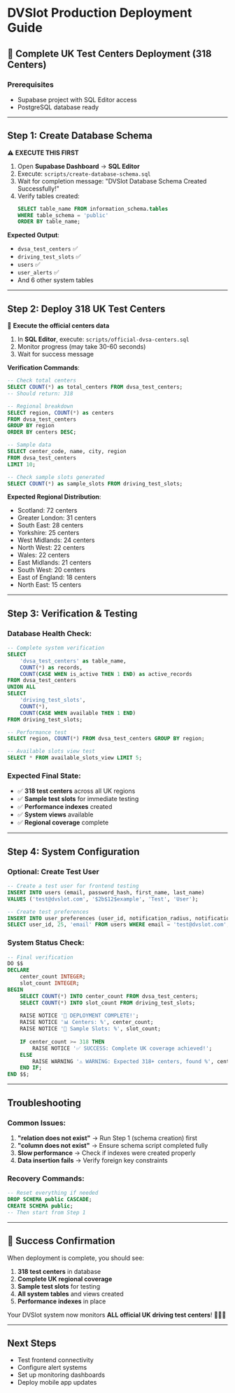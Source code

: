 # DVSlot Production Deployment Guide

## 🚀 Complete UK Test Centers Deployment (318 Centers)

### **Prerequisites**
- Supabase project with SQL Editor access
- PostgreSQL database ready

---

## **Step 1: Create Database Schema** 
⚠️ **EXECUTE THIS FIRST**

1. Open **Supabase Dashboard** → **SQL Editor**
2. Execute: `scripts/create-database-schema.sql`
3. Wait for completion message: "DVSlot Database Schema Created Successfully!"
4. Verify tables created:
   ```sql
   SELECT table_name FROM information_schema.tables 
   WHERE table_schema = 'public' 
   ORDER BY table_name;
   ```

**Expected Output**: 
- `dvsa_test_centers` ✅
- `driving_test_slots` ✅  
- `users` ✅
- `user_alerts` ✅
- And 6 other system tables

---

## **Step 2: Deploy 318 UK Test Centers**
🎯 **Execute the official centers data**

1. In **SQL Editor**, execute: `scripts/official-dvsa-centers.sql`
2. Monitor progress (may take 30-60 seconds)
3. Wait for success message

**Verification Commands**:
```sql
-- Check total centers
SELECT COUNT(*) as total_centers FROM dvsa_test_centers;
-- Should return: 318

-- Regional breakdown  
SELECT region, COUNT(*) as centers 
FROM dvsa_test_centers 
GROUP BY region 
ORDER BY centers DESC;

-- Sample data
SELECT center_code, name, city, region 
FROM dvsa_test_centers 
LIMIT 10;

-- Check sample slots generated
SELECT COUNT(*) as sample_slots FROM driving_test_slots;
```

**Expected Regional Distribution**:
- Scotland: 72 centers
- Greater London: 31 centers
- South East: 28 centers
- Yorkshire: 25 centers
- West Midlands: 24 centers
- North West: 22 centers
- Wales: 22 centers
- East Midlands: 21 centers
- South West: 20 centers
- East of England: 18 centers
- North East: 15 centers

---

## **Step 3: Verification & Testing**

### **Database Health Check**:
```sql
-- Complete system verification
SELECT 
    'dvsa_test_centers' as table_name,
    COUNT(*) as records,
    COUNT(CASE WHEN is_active THEN 1 END) as active_records
FROM dvsa_test_centers
UNION ALL
SELECT 
    'driving_test_slots',
    COUNT(*),
    COUNT(CASE WHEN available THEN 1 END)
FROM driving_test_slots;

-- Performance test
SELECT region, COUNT(*) FROM dvsa_test_centers GROUP BY region;

-- Available slots view test  
SELECT * FROM available_slots_view LIMIT 5;
```

### **Expected Final State**:
- ✅ **318 test centers** across all UK regions
- ✅ **Sample test slots** for immediate testing
- ✅ **Performance indexes** created
- ✅ **System views** available
- ✅ **Regional coverage** complete

---

## **Step 4: System Configuration**

### **Optional: Create Test User**
```sql
-- Create a test user for frontend testing
INSERT INTO users (email, password_hash, first_name, last_name) 
VALUES ('test@dvslot.com', '$2b$12$example', 'Test', 'User');

-- Create test preferences
INSERT INTO user_preferences (user_id, notification_radius, notification_method)
SELECT user_id, 25, 'email' FROM users WHERE email = 'test@dvslot.com';
```

### **System Status Check**:
```sql
-- Final verification
DO $$
DECLARE
    center_count INTEGER;
    slot_count INTEGER;
BEGIN
    SELECT COUNT(*) INTO center_count FROM dvsa_test_centers;
    SELECT COUNT(*) INTO slot_count FROM driving_test_slots;
    
    RAISE NOTICE '🎉 DEPLOYMENT COMPLETE!';
    RAISE NOTICE '📊 Centers: %', center_count;
    RAISE NOTICE '🎯 Sample Slots: %', slot_count;
    
    IF center_count >= 318 THEN
        RAISE NOTICE '✅ SUCCESS: Complete UK coverage achieved!';
    ELSE
        RAISE WARNING '⚠️ WARNING: Expected 318+ centers, found %', center_count;
    END IF;
END $$;
```

---

## **Troubleshooting**

### **Common Issues**:

1. **"relation does not exist"** → Run Step 1 (schema creation) first
2. **"column does not exist"** → Ensure schema script completed fully  
3. **Slow performance** → Check if indexes were created properly
4. **Data insertion fails** → Verify foreign key constraints

### **Recovery Commands**:
```sql
-- Reset everything if needed
DROP SCHEMA public CASCADE;
CREATE SCHEMA public;
-- Then start from Step 1
```

---

## **🎉 Success Confirmation**

When deployment is complete, you should see:

1. **318 test centers** in database
2. **Complete UK regional coverage**
3. **Sample test slots** for testing
4. **All system tables** and views created
5. **Performance indexes** in place

Your DVSlot system now monitors **ALL official UK driving test centers**! 🚗🇬🇧

---

## **Next Steps**
- Test frontend connectivity
- Configure alert systems  
- Set up monitoring dashboards
- Deploy mobile app updates
